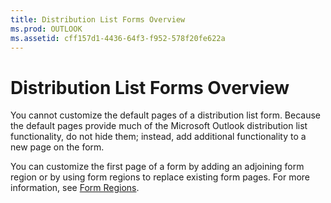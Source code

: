 ```yaml
---
title: Distribution List Forms Overview
ms.prod: OUTLOOK
ms.assetid: cff157d1-4436-64f3-f952-578f20fe622a
---
```



# Distribution List Forms Overview

You cannot customize the default pages of a distribution list form. Because the default pages provide much of the Microsoft Outlook distribution list functionality, do not hide them; instead, add additional functionality to a new page on the form.

You can customize the first page of a form by adding an adjoining form region or by using form regions to replace existing form pages. For more information, see  [Form Regions](form-regions.md).

